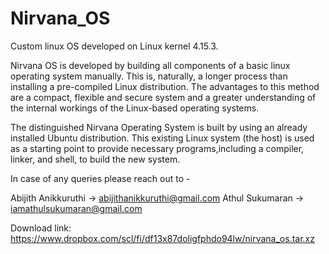 # Nirvana_OS
Custom linux OS developed on Linux kernel 4.15.3.

Nirvana OS is developed by building all components of a basic linux operating system manually. This is, naturally, a longer process than installing a pre-compiled Linux distribution. The advantages to this method are a compact, flexible and secure system and a greater understanding of the internal workings of the Linux-based operating systems.

The distinguished Nirvana Operating System is built by using an already installed Ubuntu distribution. This existing Linux system (the host) is used as a starting point to provide necessary programs,including a compiler, linker, and shell, to build the new system.

In case of any queries please reach out to -

Abijith Anikkuruthi -> abijithanikkuruthi@gmail.com
Athul Sukumaran ->  iamathulsukumaran@gmail.com

Download link: https://www.dropbox.com/scl/fi/df13x87doligfphdo94lw/nirvana_os.tar.xz
